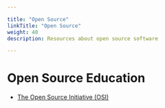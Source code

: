 ```yaml
---

title: "Open Source"  
linkTitle: "Open Source"  
weight: 40  
description: Resources about open source software

---
```


# Open Source Education
* [The Open Source Initiative (OSI)](https://opensource.org/osi-open-source-education)
